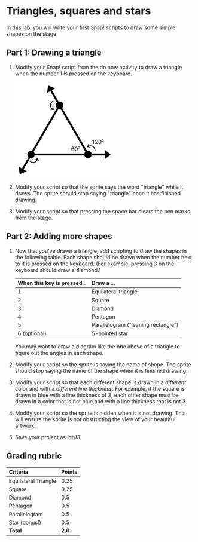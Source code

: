 
# Triangles, squares and stars

In this lab, you will write your first Snap! scripts to draw some simple shapes on the stage.

## Part 1: Drawing a triangle

1. Modify your Snap! script from the do now activity to draw a triangle when the number 1 is pressed on the keyboard.

    ![Angles of a triangle diagram](images/equilateral_triangle.png)

2. Modify your script so that the sprite says the word "triangle" while it draws. The sprite should stop saying "triangle" once it has finished drawing.

3. Modify your script so that pressing the space bar clears the pen marks from the stage.

## Part 2: Adding more shapes

1. Now that you've drawn a triangle, add scripting to draw the shapes in the following table. Each shape should be drawn when the number next to it is pressed on the keyboard. (For example, pressing 3 on the keyboard should draw a diamond.)

    | When this key is pressed... | Draw a ...                          |
    | --------------------------- | ----------------------------------- |
    | 1                           | Equilateral triangle                |
    | 2                           | Square                              |
    | 3                           | Diamond                             |
    | 4                           | Pentagon                            |
    | 5                           | Parallelogram ("leaning rectangle") |
    | 6 (optional)                | 5-pointed star                      |

    You may want to draw a diagram like the one above of a triangle to figure out the angles in each shape.

2. Modify your script so the sprite is saying the name of shape. The sprite should stop saying the name of the shape when it is finished drawing.

3. Modify your script so that each different shape is drawn in a _different_ color and with a _different line thickness_. For example, if the square is drawn in blue with a line thickness of 3, each other shape must be drawn in a color that is not blue and with a line thickness that is not 3.

4. Modify your script so the sprite is hidden when it is not drawing.  This will ensure the sprite is not obstructing the view of your beautiful artwork!

5. Save your project as _lab13_.

## Grading rubric

| **Criteria**                | Points               |
| :----------------------------------- |:-------------- |
| Equilateral Triangle            | 0.25 |
| Square                          | 0.25 |
| Diamond                         | 0.5|
| Pentagon                        | 0.5 |
| Parallelogram                   | 0.5 |
| Star (bonus!)                   | 0.5 |
| **Total**                   | **2.0** |

